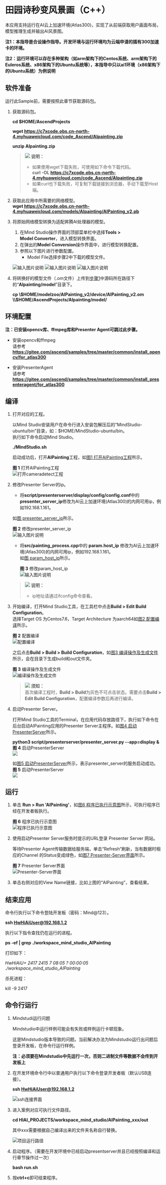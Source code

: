 # 田园诗秒变风景画（C++）<a name="ZH-CN_TOPIC_0232337690"></a>  


本应用支持运行在AI云上加速环境(Atlas300)，实现了从前端获取用户画面布局，模型推理生成并输出AI风景图。  

**注1：本指导是合设操作指导。开发环境与运行环境均为云端申请的插有300加速卡的环境。**

**注2：运行环境可以存在多种架构（如arm架构下的Centos系统、arm架构下的Euleros系统、x86架构下的Ubuntu系统等），本指导中只以ai1环境（x86架构下的Ubuntu系统）为例说明** 

## 软件准备<a name="zh-cn_topic_0219108795_section181111827718"></a>

运行此Sample前，需要按照此章节获取源码包。

1.  <a name="zh-cn_topic_0228757084_section8534138124114"></a>获取源码包。

    **cd $HOME/AscendProjects**  

    **wget https://c7xcode.obs.cn-north-4.myhuaweicloud.com/code_Ascend/AIpainting.zip** 
              
    **unzip AIpainting.zip**  

    >![](public_sys-resources/icon-note.gif) **说明：**   
    >- 如果使用wget下载失败，可使用如下命令下载代码。  
    **curl -OL https://c7xcode.obs.cn-north-4.myhuaweicloud.com/code_Ascend/AIpainting.zip** 
    >- 如果curl也下载失败，可复制下载链接到浏览器，手动下载至Host端。
    
2. 获取此应用中所需要的网络模型。  
     **wget https://c7xcode.obs.cn-north-4.myhuaweicloud.com/models/AIpainting/AIPainting_v2.pb** 

3. 将原始网络模型转换为适配昇腾AI处理器的模型。  

    1.  在Mind Studio操作界面的顶部菜单栏中选择**Tools \> Model Converter**，进入模型转换界面。
    2.  在弹出的**Model Conversion**操作界面中，进行模型转换配置。
    3.  参照以下图片进行参数配置。    
        -   Model File选择步骤2中下载的模型文件。

    ![输入图片说明](https://images.gitee.com/uploads/images/2020/1215/115210_76e767e8_7401379.png "屏幕截图.png")
    ![输入图片说明](https://images.gitee.com/uploads/images/2020/1215/115215_129d5395_7401379.png "屏幕截图.png")
    ![输入图片说明](https://images.gitee.com/uploads/images/2020/1215/115220_1273fa02_7401379.png "屏幕截图.png")

4.  将转换好的模型文件（.om文件）上传到[步骤1](#zh-cn_topic_0228757084_section8534138124114)中源码所在路径下的“**AIpainting/model**”目录下。
    
     **cp \\$HOME/modelzoo/AIPainting_v2/device/AIPainting_v2.om \\$HOME/AscendProjects/AIpainting/model/**  

## 环境配置   

**注：已安装opencv库、ffmpeg库和Presenter Agent可跳过此步骤。**  

- 安装opencv和ffmpeg  
    请参考 **https://gitee.com/ascend/samples/tree/master/common/install_opencv/for_atlas300**

  
- 安装PresenterAgent    
    请参考 **https://gitee.com/ascend/samples/tree/master/common/install_presenteragent/for_atlas300**
  

## 编译<a name="zh-cn_topic_0219108795_section3723145213347"></a>

1.  打开对应的工程。

    以Mind Studio安装用户在命令行进入安装包解压后的“MindStudio-ubuntu/bin”目录，如：$HOME/MindStudio-ubuntu/bin。  
    执行如下命令启动Mind Studio。

    **./MindStudio.sh**

    启动成功后，打开**AIPainting**工程，如[图1 打开AIPainting工程](#zh-cn_topic_0228461902_zh-cn_topic_0203223265_fig11106241192810)所示。

    **图 1**  打开AIPainting工程<a name="zh-cn_topic_0228461902_zh-cn_topic_0203223265_fig11106241192810"></a>  
    ![](figures/Mindstudio_open.png "打开cameradetect工程")

2.  修改Presenter Server的ip。  
    -  将**script/presenterserver/display/config/config.conf**中的**presenter_server_ip**修改为AI云上加速环境(Atlas300)的内网可用ip，例如192.168.1.161。  

    如[图 presenter_server_ip](#zh-cn_topic_0228461902_zh-cn_topic_0203223265_fig1110624110)所示。

       **图 2**  修改presenter_server_ip<a name="zh-cn_topic_0228461902_zh-cn_topic_0203223265_fig1110624110"></a>  
       ![输入图片说明](https://images.gitee.com/uploads/images/2020/1215/120813_3612ef47_7401379.png "屏幕截图.png")      
    -  将**src/painting_process.cpp**中的 **param.host_ip** 修改为AI云上加速环境(Atlas300)的内网可用ip，例如192.168.1.161。  
    如[图 param_host_ip](#zh-cn_topic_0228461902_zh-cn_topic_0203223265_fig11)所示。

       **图 3**  修改param_host_ip<a name="zh-cn_topic_0228461902_zh-cn_topic_0203223265_fig11"></a>  
       ![输入图片说明](https://images.gitee.com/uploads/images/2020/1215/120648_90302b80_7401379.png "屏幕截图.png")    

    >![](public_sys-resources/icon-note.gif) **说明：**    
    >-  ip地址请通过ifconfig命令查看。    

3.  开始编译，打开Mind Studio工具，在工具栏中点击**Build \> Edit Build Configuration**。  
    选择Target OS 为Centos7.6，Target Architecture 为aarch64如[图2 配置编译](#zh-cn_topic_0203223265_fig17414647130)所示。

    **图 2**  配置编译<a name="zh-cn_topic_0203223265_fig17414647130"></a>  
    ![](figures/配置build1.png "配置编译")  
    
    之后点击**Build \> Build \> Build Configuration**，如[图3 编译操作及生成文件](#zh-cn_topic_0203223265_fig1741464713019)所示，会在目录下生成build和out文件夹。

    **图 3**  编译操作及生成文件<a name="zh-cn_topic_0203223265_fig1741464713019"></a>  
    ![](figures/build.png "编译操作及生成文件")

    >![](public_sys-resources/icon-notice.gif) **须知：**   
    >首次编译工程时，**Build \> Build**为灰色不可点击状态。需要点击**Build \> Edit Build Configuration**，配置编译参数后再进行编译。 

4.  启动Presenter Server。

    打开Mind Studio工具的Terminal，在应用代码存放路径下，执行如下命令在后台启动AIPainting应用的Presenter Server主程序。如[图4 启动PresenterServer](#zh-cn_topic_0228461904_zh-cn_topic_0203223294_fig423515251067)所示。

    
     **python3 script/presenterserver/presenter_server.py --app=display &**   
    **图 4**  启动PresenterServer<a name="zh-cn_topic_0228461904_zh-cn_topic_0203223294_fig423515251067"></a>  
    ![](figures/present.png)
    
    如[图5 启动PresenterServer](#zh-cn_topic_0228461904_zh-cn_topic_0203223294_fig423)所示，表示presenter_server的服务启动成功。  
    **图 5**  启动PresenterServer<a name="zh-cn_topic_0228461904_zh-cn_topic_0203223294_fig423"></a>    
    ![](figures/present_ok.png)
  

## 运行<a name="zh-cn_topic_0219108795_section1620073406"></a>

1.  单击  **Run \> Run 'AIPainting'**，如[图6 程序已执行示意图](#zh-cn_topic_0203223265_fig93931954162719)所示，可执行程序已经在开发者板执行。  

    **图 6**  程序已执行示意图<a name="zh-cn_topic_0203223265_fig93931954162719"></a>  
    ![](figures/run_ok.png "程序已执行示意图")

2.  使用启动Presenter Server服务时提示的URL登录 Presenter Server 网站。

    等待Presenter Agent传输数据给服务端，单击“Refresh“刷新，当有数据时相应的Channel 的Status变成绿色，如[图7 Presenter-Server界面](#zh-cn_topic_0203223265_fig93931954155519)所示。

    **图 7**  Presenter Server界面<a name="zh-cn_topic_0228461904_zh-cn_topic_0203223294_fig113691556202312"></a>  
    ![](figures/presenter.png "Presenter-Server界面") 

3.  单击右侧对应的View Name链接，比如上图的“AIPainting”，查看结果。
 
## 结束应用

命令行执行以下命令登陆开发板（密码：Mind@123）。

**ssh HwHiAiUser@192.168.1.2**

执行以下指令查找仍在运行的进程。

**ps -ef | grep ./workspace_mind_studio_AIPainting**

打印如下：

*HwHiAiU+  2417  2415  7 08:05 ?        00:00:05 ./workspace_mind_studio_AIPainting*

杀死进程：

kill -9 2417

## 命令行运行

1. Mindstudi运行问题
    
   Mindstudio中运行样例可能会有失败或样例运行卡顿现象。
    
   这是Mindstudio版本导致的问题。当前解决办法为Mindstudio运行出问题后登录开发板，在命令行运行样例。

   **注：必须要在Mindstudio中先运行一次，否则二进制文件等数据不会传到开发板上**    

2. 在开发环境命令行中以普通用户执行以下命令登录开发者板（默认USB连接）。

    **ssh HwHiAiUser@192.168.1.2**

    ![](figures/ssh连接.png "ssh连接界面") 

3. 进入案例对应可执行文件路径。
    
    **cd HIAI_PROJECTS/workspace_mind_studio/AIPainting_xxx/out**

    其中xxx需要根据自己编译出来的文件夹名称自行替换。

    ![](figures/项目运行路径.png "项目运行路径") 

 4. 启动程序。（需要在开发环境中已经启动presentserver并且已经按照编译和运行章节操作过一次）

    **bash run.sh**

 5. 按**ctrl\+c**即可结束程序。

